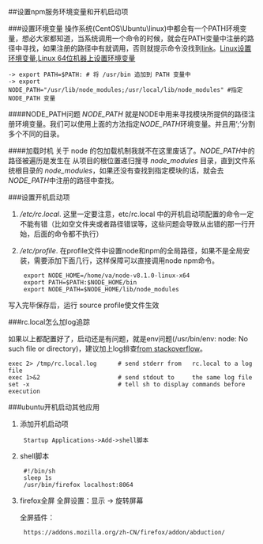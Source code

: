 ##设置npm服务环境变量和开机启动项

###设置环境变量
操作系统(CentOS\Ubuntu\linux)中都会有一个PATH环境变量，想必大家都知道，当系统调用一个命令的时候，就会在PATH变量中注册的路径中寻找，如果注册的路径中有就调用，否则就提示命令没找到[link](https://segmentfault.com/a/1190000002478924)。[Linux设置环境变量](https://www.cnblogs.com/lihao-blog/p/6945040.html),[Linux 64位机器上设置环境变量](https://blog.csdn.net/winsunxu/article/details/12030731)

	-> export PATH=$PATH: # 将 /usr/bin 追加到 PATH 变量中
	-> export NODE_PATH="/usr/lib/node_modules;/usr/local/lib/node_modules" #指定 NODE_PATH 变量


####NODE_PATH问题
*NODE_PATH* 就是NODE中用来寻找模块所提供的路径注册环境变量。我们可以使用上面的方法指定*NODE_PATH*环境变量。并且用‘;’分割多个不同的目录。

####加载时机
关于 node 的包加载机制我就不在这里废话了。*NODE_PATH*中的路径被遍历是发生在
从项目的根位置递归搜寻 *node_modules* 目录，直到文件系统根目录的 *node_modules*，如果还没有查找到指定模块的话，就会去 *NODE_PATH*中注册的路径中查找。

###设置开机启动项
1. */etc/rc.local*.
这里一定要注意，etc/rc.local 中的开机启动项配置的命令一定不能有错（比如空文件夹或者路径错误等，这些问题会导致从出错的那一行开始，后面的命令都不执行）

2. */etc/profile*.
在profile文件中设置node和npm的全局路径，如果不是全局安装，需要添加下面几行，这样保障可以直接调用node npm命令。

		export NODE_HOME=/home/va/node-v8.1.0-linux-x64
		export PATH=$PATH:$NODE_HOME/bin
		export NODE_PATH=$NODE_HOME/lib/node_modules
		
		
写入完毕保存后，运行 source profile使文件生效

###rc.local怎么加log追踪

如果以上都配置好了，启动还是有问题，就是env问题(/usr/bin/env: node: No such file or directory)，建议加上log排查[from stackoverflow](https://askubuntu.com/questions/434242/where-is-log-file-from-rc-local)。

	exec 2> /tmp/rc.local.log      # send stderr from 	rc.local to a log file
	exec 1>&2                      # send stdout to 	the same log file
	set -x                         # tell sh to display commands before execution
	
###ubuntu开机启动其他应用
1. 添加开机启动项
	
		Startup Applications->Add->shell脚本
2. shell脚本

		#!/bin/sh
		sleep 1s
		/usr/bin/firefox localhost:8064
		
3. firefox全屏
	全屏设置：显示 -> 旋转屏幕
	
	全屏插件：

		https://addons.mozilla.org/zh-CN/firefox/addon/abduction/ 